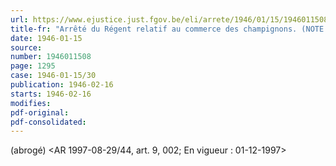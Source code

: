 ```yaml
---
url: https://www.ejustice.just.fgov.be/eli/arrete/1946/01/15/1946011508/justel
title-fr: "Arrêté du Régent relatif au commerce des champignons. (NOTE : Consultation des versions antérieures à partir du 11-10-1980 et mise à jour au 21-11-1997)"
date: 1946-01-15
source:
number: 1946011508
page: 1295
case: 1946-01-15/30
publication: 1946-02-16
starts: 1946-02-16
modifies:
pdf-original:
pdf-consolidated:
---
```


(abrogé) <AR 1997-08-29/44, art. 9, 002;  En vigueur :  01-12-1997>
